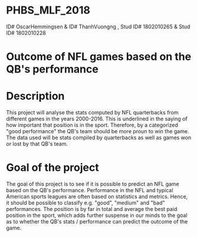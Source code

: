 # PHBS_MLF_2018

ID# OscarHemmingsen & ID# ThanhVuongng
, Stud ID# 1802010265 & Stud ID# 1802010228

# Outcome of NFL games based on the QB's performance

# Description

This project will analyse the stats computed by NFL quarterbacks from different games in the years 2000-2016. This is underlined in the saying of how important that position is in the sport. Therefore, by a categorized "good performance" the QB's team should be more proun to win the game. The data used will be stats compiled by quarterbacks as well as games won or lost by that QB's team.

# Goal of the project

The goal of this project is to see if it is possible to predict an NFL game based on the QB's performance. Performance in the NFL and typical American sports leagues are often based on statistics and metrics. Hence, it should be possible to classify e.g. "good", "medium" and "bad" performances. The position is by far in total and average the best paid position in the sport, which adds further suspense in our minds to the goal as to whether the QB's stats / performance can predict the outcome of the game.
